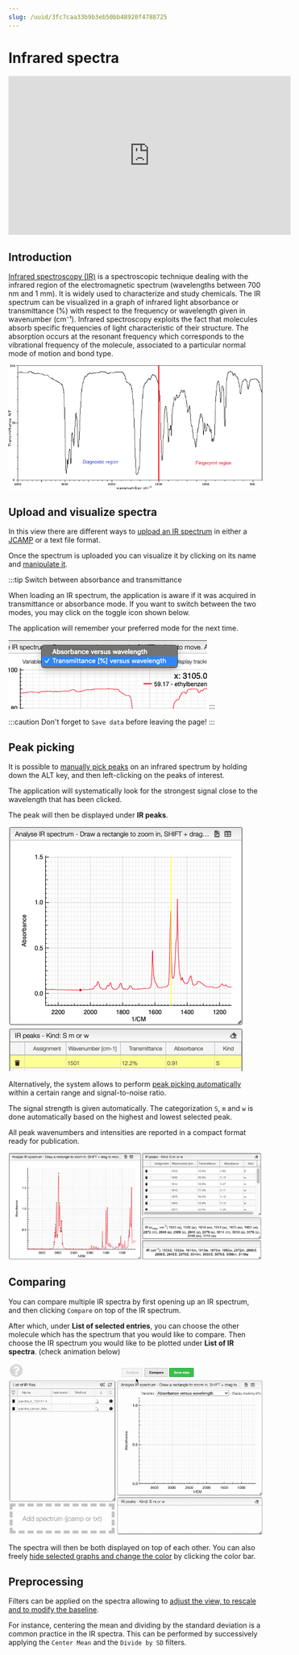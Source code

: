 ```yaml
---
slug: /uuid/3fc7caa33b9b3eb50bb48920f4788725
---
```


# Infrared spectra

<iframe width="560" height="315" src="https://www.youtube.com/embed/7iLuVpt5IXc" title="YouTube video player" frameborder="0" allow="accelerometer; autoplay; clipboard-write; encrypted-media; gyroscope; picture-in-picture" allowfullscreen></iframe>

## Introduction

[Infrared spectroscopy (IR)](https://en.wikipedia.org/wiki/Infrared_spectroscopy) is a spectroscopic technique dealing with the infrared region of the electromagnetic spectrum (wavelengths between 700 nm and 1 mm). It is widely used to characterize and study chemicals. The IR spectrum can be visualized in a graph of infrared light absorbance or transmittance (%) with respect to the frequency or wavelength given in wavenumber (cm⁻¹). Infrared spectroscopy exploits the fact that molecules absorb specific frequencies of light characteristic of their structure. The absorption occurs at the resonant frequency which corresponds to the vibrational frequency of the molecule, associated to a particular normal mode of motion and bond type.

![spectrum](image_spectrum.gif)


## Upload and visualize spectra

In this view there are different ways to [upload an IR spectrum](../includes/upload/README.md) in either a [JCAMP](../includes/jcamp/README.md) or a text file format.

Once the spectrum is uploaded you can visualize it by clicking on its name and [manipulate it](../includes/manipulate/README.md).

:::tip Switch between absorbance and transmittance

When loading an IR spectrum, the application is aware if it was acquired in transmittance or absorbance mode. If you want to switch between the two modes, you may click on the toggle icon shown below.

The application will remember your preferred mode for the next time.

![Switch](switch.png)
:::

:::caution
Don't forget to `Save data` before leaving the page!
:::

## Peak picking

It is possible to [manually pick peaks](../includes/peakpick/README.md) on an infrared spectrum by holding down the ALT key, and then left-clicking on the peaks of interest.

The application will systematically look for the strongest signal close to the wavelength that has been clicked.

The peak will then be displayed under **IR peaks**.

![pickpeak](pickpeak.png)

Alternatively, the system allows to perform [peak picking automatically](../includes/autopick/README.md) within a certain range and signal-to-noise ratio.

The signal strength is given automatically. The categorization `S`, `m` and `w` is done automatically based on the highest and lowest selected peak.

All peak wavenumbers and intensities are reported in a compact format ready for publication.

![add peaklist](peaklist.png)

## Comparing

You can compare multiple IR spectra by first opening up an IR spectrum, and then clicking `Compare` on top of the IR spectrum.

After which, under **List of selected entries**, you can choose the other molecule which has the spectrum that you would like to compare. Then choose the IR spectrum you would like to be plotted under **List of IR spectra**. (check animation below)

![add compare](compare.gif)

The spectra will then be both displayed on top of each other. You can also freely [hide selected graphs and change the color](../includes/showhide/README.md) by clicking the color bar.

## Preprocessing

Filters can be applied on the spectra allowing to [adjust the view, to rescale and to modify the baseline](../includes/preprocessing/README.md).

For instance, centering the mean and dividing by the standard deviation is a common practice in the IR spectra. This can be performed by successively applying the `Center Mean` and the `Divide by SD` filters.
